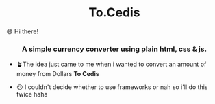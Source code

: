 <h1 align="center">To.Cedis</h1>
😄 Hi there!
<h3 align="center">A simple currency converter using plain html, css & js.</h3>

- 🪴The idea just came to me when i wanted to convert an amount of money from Dollars **To Cedis**

- 😕 I couldn't decide whether to use frameworks or nah so i'll do this twice haha
